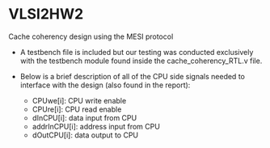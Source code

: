 # VLSI2HW2

Cache coherency design using the MESI protocol

- A testbench file is included but our testing was conducted exclusively with the testbench module found inside the cache_coherency_RTL.v file.

- Below is a brief description of all of the CPU side signals needed to interface with the design (also found in the report):
	- CPUwe[i]: CPU write enable
	- CPUre[i]: CPU read enable
	- dInCPU[i]: data input from CPU
	- addrInCPU[i]: address input from CPU
	- dOutCPU[i]: data output to CPU

